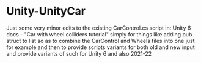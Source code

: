 # Unity-UnityCar
Just some very minor edits to the existing CarControl.cs script in: Unity 6 docs - "Car with wheel colliders tutorial" simply for things like adding pub struct to list so as to combine the CarControl and Wheels files into one just for example and then to provide scripts variants for both old and new input and provide variants of such for Unity 6 and also 2021-22
